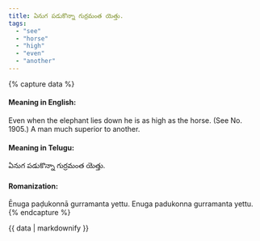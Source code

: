 ```yaml
---
title: ఏనుగ పడుకొన్నా గుర్రమంత యెత్తు.
tags:
  - "see"
  - "horse"
  - "high"
  - "even"
  - "another"
---
```


{% capture data %}
#### Meaning in English:
Even when the elephant lies down he is as high as the horse.
(See No. 1905.)
A man much superior to another.

#### Meaning in Telugu:
ఏనుగ పడుకొన్నా గుర్రమంత యెత్తు.

#### Romanization:
Ēnuga paḍukonnā gurramanta yettu.
Enuga padukonna gurramanta yettu.
{% endcapture %}

{{ data | markdownify }}


